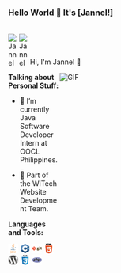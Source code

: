 ### Hello World 👋 It's [Jannel!]
<!-- (https://sakigo9.github.io/MyPortfolio/) -->

<br/>


<a href="https://www.linkedin.com/in/jannel-lacbain-5049a9207/">
<img align="left" alt="Jannel" width="22px" src="https://cdn.jsdelivr.net/npm/simple-icons@v3/icons/linkedin.svg" />
</a>
<a href="https://www.instagram.com/jannelnelnelly/">
<img align="left" alt="Jannel" width="22px" src="https://cdn.jsdelivr.net/npm/simple-icons@v3/icons/instagram.svg" />
</a>
<br />

<br />

Hi, I'm Jannel 🙌
<!-- , a Web Developer, Chatbot Developer and Cloud Enthusiast. Apart from that I love getting involved in Competitive Programming and Problem Solving.❤✌ -->

<!-- <div style="width:100%;height:0;padding-bottom:100%;position:relative;"><iframe src="https://giphy.com/embed/aer096d3vD4rYVsgNn" width="100%" height="100%" style="position:absolute" frameBorder="0" class="giphy-embed" allowFullScreen></iframe></div><p><a href="https://giphy.com/gifs/bunny-rabbit-lofirabbit-aer096d3vD4rYVsgNn">via GIPHY</a></p> -->
<img align="right" alt="GIF" width="400px" height="400px" src="https://media.giphy.com/media/USV0ym3bVWQJJmNu3N/giphy.gif" />


**Talking about Personal Stuff:**

- 🔭 I’m currently Java Software Developer Intern at OOCL Philippines.
<!-- - 🌱 I’m currently learning Angular. -->
- 👯 Part of the WiTech Website Development Team.
<!-- - 📝[Portfolio](https://sakigo9.github.io/MyPortfolio/) -->


**Languages and Tools:**


<code><img height="20" src="https://raw.githubusercontent.com/github/explore/80688e429a7d4ef2fca1e82350fe8e3517d3494d/topics/java/java.png"></code>
<code><img height="20" src="https://raw.githubusercontent.com/github/explore/80688e429a7d4ef2fca1e82350fe8e3517d3494d/topics/cpp/cpp.png"></code>
<code><img height="20" src="https://raw.githubusercontent.com/github/explore/80688e429a7d4ef2fca1e82350fe8e3517d3494d/topics/git/git.png"></code>
<code><img height="20" src="https://raw.githubusercontent.com/github/explore/80688e429a7d4ef2fca1e82350fe8e3517d3494d/topics/html/html.png"></code>
<code><img height="20" src="https://raw.githubusercontent.com/github/explore/80688e429a7d4ef2fca1e82350fe8e3517d3494d/topics/wordpress/wordpress.png"></code>
<code><img height="20" src="https://raw.githubusercontent.com/github/explore/80688e429a7d4ef2fca1e82350fe8e3517d3494d/topics/css/css.png"></code>
<code><img height="20" src="https://raw.githubusercontent.com/github/explore/80688e429a7d4ef2fca1e82350fe8e3517d3494d/topics/php/php.png"></code>

<!-- ![Sakigo's github stats](https://github-readme-stats.vercel.app/api?username=sakigo9&show_icons=true&hide_border=true -->
